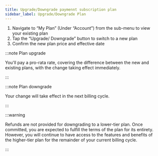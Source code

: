 ```yaml
---
title: Upgrade/Downgrade paymennt subscription plan
sidebar_label: Upgrade/Downgrade Plan
---
```


1. Navigate to “My Plan” (Under “Account”) from the sub-menu to view your existing plan
2. Tap the “Upgrade/ Downgrade” button to switch to a new plan
3. Confirm the new plan price and effective date

:::note Plan upgrade

You'll pay a pro-rata rate, covering the difference between the new and existing plans, with the change taking effect immediately.

:::

:::note Plan downgrade

Your change will take effect in the next billing cycle.

:::

:::warning

Refunds are not provided for downgrading to a lower-tier plan. Once committed, you are expected to fulfill the terms of the plan for its entirety. However, you will continue to have access to the features and benefits of the higher-tier plan for the remainder of your current billing cycle.

:::
